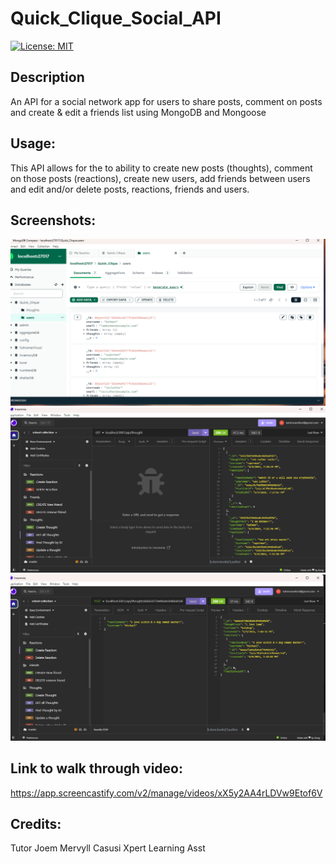 # Quick_Clique_Social_API

[![License: MIT](https://img.shields.io/badge/License-MIT-yellow.svg)](https://opensource.org/licenses/MIT)

##  Description
An API for a social network app for users to share posts, comment on posts and create & edit a friends list using MongoDB and Mongoose

## Usage: 
This API allows for the to ability to create new posts (thoughts), comment on those posts (reactions), create new users, add friends between users and edit and/or delete posts, reactions, friends and users. 


## Screenshots:

![screenshot for Quick Clique application](./Public/images/mongo%20db%20screenshot.png)
![screenshot 2 for Quick Clique application](./Public/images/Social%20api%20Screenshot.png)
![screenshot 3 for Quick Clique application](./Public/images/Screenshot%203.png)

## Link to walk through video:

https://app.screencastify.com/v2/manage/videos/xX5y2AA4rLDVw9Etof6V


## Credits:
Tutor Joem Mervyll Casusi
Xpert Learning Asst

